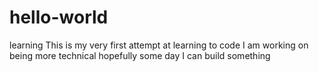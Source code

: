 # hello-world
learning 
This is my very first attempt at learning to code
I am working on being more technical
hopefully some day I can build something

